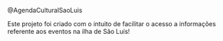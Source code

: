 @AgendaCulturalSaoLuis

Este projeto foi criado com o intuito de facilitar o acesso a informações referente aos eventos na ilha de São Luís!
